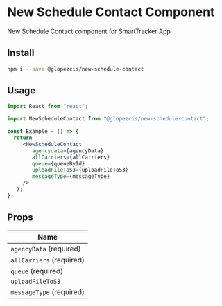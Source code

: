 # New Schedule Contact Component

New Schedule Contact component for SmartTracker App

## Install
```bash
npm i --save @glopezcis/new-schedule-contact
```
## Usage
 ```jsx
 import React from "react";

 import NewScheduleContact from "@glopezcis/new-schedule-contact";

 const Example = () => {
   return
      <NewScheduleContact 
         agencydata={agencyData}
         allCarriers={allCarriers}
         queue={queueById}
         uploadFileToS3={uploadFileToS3}
         messageType={messageType}
      />
    );
 }
 ```
 ## Props
| Name                        | 
| --------------------------- |
| `agencyData`    (required)  |
| `allCarriers`   (required)  |
| `queue`         (required)  |
| `uploadFileToS3`            |
| `messageType`   (required)  | 
